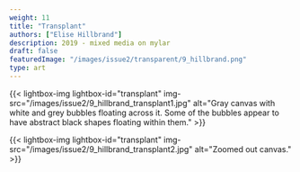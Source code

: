 ```yaml
---
weight: 11
title: "Transplant"
authors: ["Elise Hillbrand"]
description: 2019 - mixed media on mylar
draft: false
featuredImage: "/images/issue2/transparent/9_hillbrand.png"
type: art
---
```


{{< lightbox-img lightbox-id="transplant" img-src="/images/issue2/9_hillbrand_transplant1.jpg" alt="Gray canvas with white and grey bubbles floating across it. Some of the bubbles appear to have abstract black shapes floating within them." >}}

{{< lightbox-img lightbox-id="transplant" img-src="/images/issue2/9_hillbrand_transplant2.jpg" alt="Zoomed out canvas." >}}
